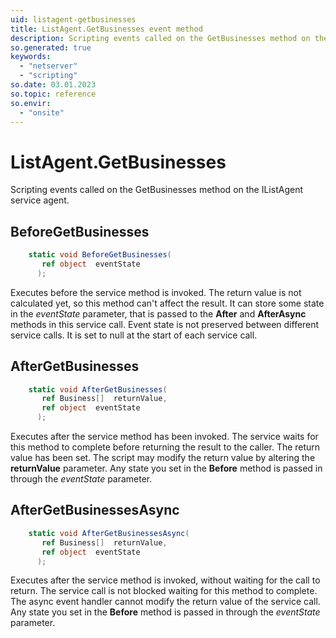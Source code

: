 ```yaml
---
uid: listagent-getbusinesses
title: ListAgent.GetBusinesses event method
description: Scripting events called on the GetBusinesses method on the ListAgent service agent.
so.generated: true
keywords:
  - "netserver"
  - "scripting"
so.date: 03.01.2023
so.topic: reference
so.envir:
  - "onsite"
---
```

# ListAgent.GetBusinesses

Scripting events called on the <see cref='M:SuperOffice.CRM.Services.IListAgent.GetBusinesses'>GetBusinesses</see> method on the <see cref='IListAgent'>IListAgent</see>  service agent.

## BeforeGetBusinesses
```cs
    static void BeforeGetBusinesses(
       ref object  eventState
      );
```
Executes before the service method is invoked.
The return value is not calculated yet, so this method can't affect the result.
It can store some state in the *eventState* parameter, that is passed to the **After** and **AfterAsync** methods in this service call.
Event state is not preserved between different service calls. It is set to null at the start of each service call.
## AfterGetBusinesses
```cs
    static void AfterGetBusinesses(
       ref Business[]  returnValue,
       ref object  eventState
      );
```
Executes after the service method has been invoked. The service waits for this method to complete before returning the result to the caller.
The return value has been set. The script may modify the return value by altering the **returnValue** parameter.
Any state you set in the **Before** method is passed in through the *eventState* parameter.
## AfterGetBusinessesAsync
```cs
    static void AfterGetBusinessesAsync(
       ref Business[]  returnValue,
       ref object  eventState
      );
```
Executes after the service method is invoked, without waiting for the call to return.
The service call is not blocked waiting for this method to complete.
The async event handler cannot modify the return value of the service call.
Any state you set in the **Before** method is passed in through the *eventState* parameter.


